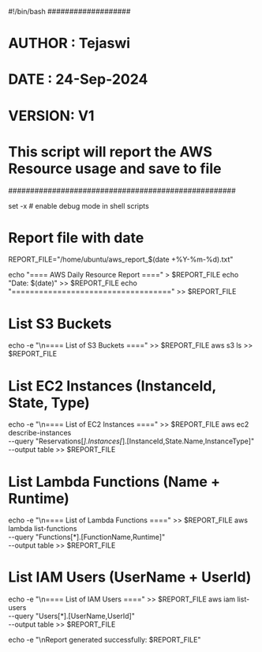 #!/bin/bash
###################
# AUTHOR : Tejaswi
# DATE   : 24-Sep-2024
# VERSION: V1
# This script will report the AWS Resource usage and save to file
####################################################

set -x # enable debug mode in shell scripts

# Report file with date
REPORT_FILE="/home/ubuntu/aws_report_$(date +%Y-%m-%d).txt"

echo "==== AWS Daily Resource Report ====" > $REPORT_FILE
echo "Date: $(date)" >> $REPORT_FILE
echo "===================================" >> $REPORT_FILE

# List S3 Buckets
echo -e "\n==== List of S3 Buckets ====" >> $REPORT_FILE
aws s3 ls >> $REPORT_FILE

# List EC2 Instances (InstanceId, State, Type)
echo -e "\n==== List of EC2 Instances ====" >> $REPORT_FILE
aws ec2 describe-instances \
  --query "Reservations[*].Instances[*].[InstanceId,State.Name,InstanceType]" \
  --output table >> $REPORT_FILE

# List Lambda Functions (Name + Runtime)
echo -e "\n==== List of Lambda Functions ====" >> $REPORT_FILE
aws lambda list-functions \
  --query "Functions[*].[FunctionName,Runtime]" \
  --output table >> $REPORT_FILE

# List IAM Users (UserName + UserId)
echo -e "\n==== List of IAM Users ====" >> $REPORT_FILE
aws iam list-users \
  --query "Users[*].[UserName,UserId]" \
  --output table >> $REPORT_FILE

echo -e "\nReport generated successfully: $REPORT_FILE"
